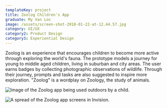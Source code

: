 ```yaml
---
templateKey: project
title: Zoolog Children's App
graduate: My Van Loc
image: /assets/screen-shot-2018-01-22-at-12.44.57.jpg
category: UI/UX
category2: Product Design
category3: Experiential Design
---
```

Zoolog is an experience that encourages children to become more active through exploring the world's fauna. The prototype models a journey for young to middle aged children, living in suburban and city areas. The user earns badges by collecting photographic observations of wildlife. Through their journey, prompts and tasks are also suggested to inspire more exploration. "Zoolog" is a wordplay on Zoology, the study of animals.

![Image of the Zoolog app being used outdoors by a child.](/assets/screen-shot-2018-01-22-at-12.46.50.png)

![A spread of the Zoolog app screens in Invision.](/assets/screen-shot-2018-01-22-at-13.51.53.png)
